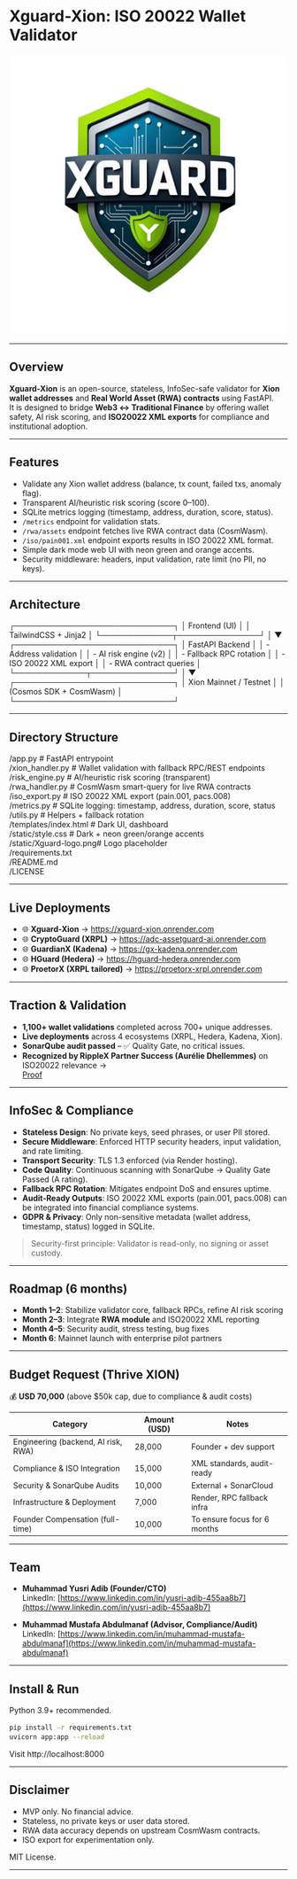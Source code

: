 # Xguard-Xion: ISO 20022 Wallet Validator  

![Logo](./static/Xguard-logo.png)  

---

## Overview  
**Xguard-Xion** is an open-source, stateless, InfoSec-safe validator for **Xion wallet addresses** and **Real World Asset (RWA) contracts** using FastAPI.  
It is designed to bridge **Web3 ↔ Traditional Finance** by offering wallet safety, AI risk scoring, and **ISO20022 XML exports** for compliance and institutional adoption.  

---

## Features  

- Validate any Xion wallet address (balance, tx count, failed txs, anomaly flag).  
- Transparent AI/heuristic risk scoring (score 0–100).  
- SQLite metrics logging (timestamp, address, duration, score, status).  
- `/metrics` endpoint for validation stats.  
- `/rwa/assets` endpoint fetches live RWA contract data (CosmWasm).  
- `/iso/pain001.xml` endpoint exports results in ISO 20022 XML format.  
- Simple dark mode web UI with neon green and orange accents.  
- Security middleware: headers, input validation, rate limit (no PII, no keys).  

---

## Architecture  

┌─────────────────────────────┐
│        Frontend (UI)        │
│  TailwindCSS + Jinja2       │
└─────────────┬───────────────┘
│
▼
┌─────────────────────────────┐
│        FastAPI Backend      │
│ - Address validation        │
│ - AI risk engine (v2)       │
│ - Fallback RPC rotation     │
│ - ISO 20022 XML export      │
│ - RWA contract queries      │
└─────────────┬───────────────┘
│
▼
┌─────────────────────────────┐
│   Xion Mainnet / Testnet    │
│  (Cosmos SDK + CosmWasm)    │
└─────────────────────────────┘

---

## Directory Structure  

/app.py                # FastAPI entrypoint  
/xion_handler.py       # Wallet validation with fallback RPC/REST endpoints  
/risk_engine.py        # AI/heuristic risk scoring (transparent)  
/rwa_handler.py        # CosmWasm smart-query for live RWA contracts  
/iso_export.py         # ISO 20022 XML export (pain.001, pacs.008)  
/metrics.py            # SQLite logging: timestamp, address, duration, score, status  
/utils.py              # Helpers + fallback rotation  
/templates/index.html  # Dark UI, dashboard  
/static/style.css      # Dark + neon green/orange accents  
/static/Xguard-logo.png# Logo placeholder  
/requirements.txt  
/README.md  
/LICENSE  

---

## Live Deployments  

- 🌐 **Xguard-Xion** → https://xguard-xion.onrender.com  
- 🌐 **CryptoGuard (XRPL)** → https://adc-assetguard-ai.onrender.com  
- 🌐 **GuardianX (Kadena)** → https://gx-kadena.onrender.com  
- 🌐 **HGuard (Hedera)** → https://hguard-hedera.onrender.com  
- 🌐 **ProetorX (XRPL tailored)** → https://proetorx-xrpl.onrender.com  

---

## Traction & Validation  

- **1,100+ wallet validations** completed across 700+ unique addresses.  
- **Live deployments** across 4 ecosystems (XRPL, Hedera, Kadena, Xion).  
- **SonarQube audit passed** – ✅ Quality Gate, no critical issues.  
- **Recognized by RippleX Partner Success (Aurélie Dhellemmes)** on ISO20022 relevance →  
  [Proof](https://www.linkedin.com/feed/update/urn:li:activity:7365880664300146688?commentUrn=urn%3Ali%3Acomment%3A%28activity%3A7365880664300146688%2C7365885925588877313%29&replyUrn=urn%3Ali%3Acomment%3A%28activity%3A7365880664300146688%2C7366108455981461504%29&dashCommentUrn=urn%3Ali%3Afsd_comment%3A%287365885925588877313%2Curn%3Ali%3Aactivity%3A7365880664300146688%29&dashReplyUrn=urn%3Ali%3Afsd_comment%3A%287366108455981461504%2Curn%3Ali%3Aactivity%3A7365880664300146688%29)  

---
## InfoSec & Compliance

- **Stateless Design**: No private keys, seed phrases, or user PII stored.  
- **Secure Middleware**: Enforced HTTP security headers, input validation, and rate limiting.  
- **Transport Security**: TLS 1.3 enforced (via Render hosting).  
- **Code Quality**: Continuous scanning with SonarQube → Quality Gate Passed (A rating).  
- **Fallback RPC Rotation**: Mitigates endpoint DoS and ensures uptime.  
- **Audit-Ready Outputs**: ISO 20022 XML exports (pain.001, pacs.008) can be integrated into financial compliance systems.  
- **GDPR & Privacy**: Only non-sensitive metadata (wallet address, timestamp, status) logged in SQLite.  

> Security-first principle: Validator is read-only, no signing or asset custody.

---
## Roadmap (6 months)  

- **Month 1–2**: Stabilize validator core, fallback RPCs, refine AI risk scoring  
- **Month 2–3**: Integrate **RWA module** and ISO20022 XML reporting  
- **Month 4–5**: Security audit, stress testing, bug fixes  
- **Month 6**: Mainnet launch with enterprise pilot partners  

---

## Budget Request (Thrive XION)  

💰 **USD 70,000** (above $50k cap, due to compliance & audit costs)  

| Category             | Amount (USD) | Notes |
|----------------------|--------------|-------|
| Engineering (backend, AI risk, RWA) | 28,000 | Founder + dev support |
| Compliance & ISO Integration        | 15,000 | XML standards, audit-ready |
| Security & SonarQube Audits         | 10,000 | External + SonarCloud |
| Infrastructure & Deployment         | 7,000  | Render, RPC fallback infra |
| Founder Compensation (full-time)    | 10,000 | To ensure focus for 6 months |

---

## Team  

- **Muhammad Yusri Adib (Founder/CTO)**  
  LinkedIn: [https://www.linkedin.com/in/yusri-adib-455aa8b7](https://www.linkedin.com/in/yusri-adib-455aa8b7)  

- **Muhammad Mustafa Abdulmanaf (Advisor, Compliance/Audit)**  
  LinkedIn: [https://www.linkedin.com/in/muhammad-mustafa-abdulmanaf](https://www.linkedin.com/in/muhammad-mustafa-abdulmanaf)  

---

## Install & Run  

Python 3.9+ recommended.  

```bash
pip install -r requirements.txt
uvicorn app:app --reload
```

Visit http://localhost:8000

---

## Disclaimer
- MVP only. No financial advice.
- Stateless, no private keys or user data stored.
- RWA data accuracy depends on upstream CosmWasm contracts.
- ISO export for experimentation only.

MIT License.

---
